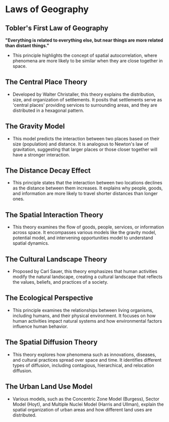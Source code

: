 # Laws of Geography

## Tobler's First Law of Geography
**"Everything is related to everything else, but near things are more related than distant things."**
- This principle highlights the concept of spatial autocorrelation, where phenomena are more likely to be similar when they are close together in space.

## The Central Place Theory
- Developed by Walter Christaller, this theory explains the distribution, size, and organization of settlements. It posits that settlements serve as 'central places' providing services to surrounding areas, and they are distributed in a hexagonal pattern.

## The Gravity Model
- This model predicts the interaction between two places based on their size (population) and distance. It is analogous to Newton's law of gravitation, suggesting that larger places or those closer together will have a stronger interaction.

## The Distance Decay Effect
- This principle states that the interaction between two locations declines as the distance between them increases. It explains why people, goods, and information are more likely to travel shorter distances than longer ones.

## The Spatial Interaction Theory
- This theory examines the flow of goods, people, services, or information across space. It encompasses various models like the gravity model, potential model, and intervening opportunities model to understand spatial dynamics.

## The Cultural Landscape Theory
- Proposed by Carl Sauer, this theory emphasizes that human activities modify the natural landscape, creating a cultural landscape that reflects the values, beliefs, and practices of a society.

## The Ecological Perspective
- This principle examines the relationships between living organisms, including humans, and their physical environment. It focuses on how human activities impact natural systems and how environmental factors influence human behavior.

## The Spatial Diffusion Theory
- This theory explores how phenomena such as innovations, diseases, and cultural practices spread over space and time. It identifies different types of diffusion, including contagious, hierarchical, and relocation diffusion.

## The Urban Land Use Model
- Various models, such as the Concentric Zone Model (Burgess), Sector Model (Hoyt), and Multiple Nuclei Model (Harris and Ullman), explain the spatial organization of urban areas and how different land uses are distributed.
